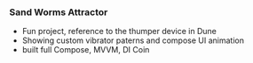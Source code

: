### Sand Worms Attractor
- Fun project, reference to the thumper device in Dune
- Showing custom vibrator paterns and compose UI animation
- built full Compose, MVVM, DI Coin
